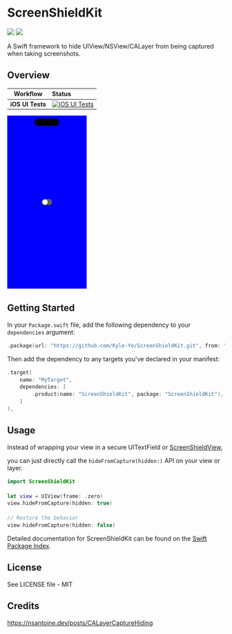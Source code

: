 # ScreenShieldKit

[![](https://img.shields.io/endpoint?url=https%3A%2F%2Fswiftpackageindex.com%2Fapi%2Fpackages%2FKyle-Ye%2FScreenShieldKit%2Fbadge%3Ftype%3Dswift-versions)](https://swiftpackageindex.com/Kyle-Ye/ScreenShieldKit) [![](https://img.shields.io/endpoint?url=https%3A%2F%2Fswiftpackageindex.com%2Fapi%2Fpackages%2FKyle-Ye%2FScreenShieldKit%2Fbadge%3Ftype%3Dplatforms)](https://swiftpackageindex.com/Kyle-Ye/ScreenShieldKit)

A Swift framework to hide UIView/NSView/CALayer from being captured when taking screenshots.

## Overview

| **Workflow** | **Status** |
|-|:-|
| **iOS UI Tests** | [![iOS UI Tests](https://github.com/Kyle-Ye/ScreenShieldKit/actions/workflows/ios.yml/badge.svg)](https://github.com/Kyle-Ye/ScreenShieldKit/actions/workflows/ios.yml) |

![Demo](Resources/preview.gif)

## Getting Started

In your `Package.swift` file, add the following dependency to your `dependencies` argument:

```swift
.package(url: "https://github.com/Kyle-Ye/ScreenShieldKit.git", from: "0.1.0"),
```

Then add the dependency to any targets you've declared in your manifest:

```swift
.target(
    name: "MyTarget", 
    dependencies: [
        .product(name: "ScreenShieldKit", package: "ScreenShieldKit"),
    ]
),
```

## Usage

Instead of wrapping your view in a secure UITextField or [ScreenShieldView](https://github.com/RyukieSama/Swifty),

you can just directly call the `hideFromCapture(hidden:)` API on your view or layer.

```swift
import ScreenShieldKit

let view = UIView(frame: .zero)
view.hideFromCapture(hidden: true)

// Resture the behavior
view.hideFromCapture(hidden: false)
```

Detailed documentation for ScreenShieldKit can be found on the [Swift Package Index](https://swiftpackageindex.com/Kyle-Ye/ScreenShieldKit/main/documentation/screenshieldkit).

## License

See LICENSE file - MIT

## Credits

https://nsantoine.dev/posts/CALayerCaptureHiding